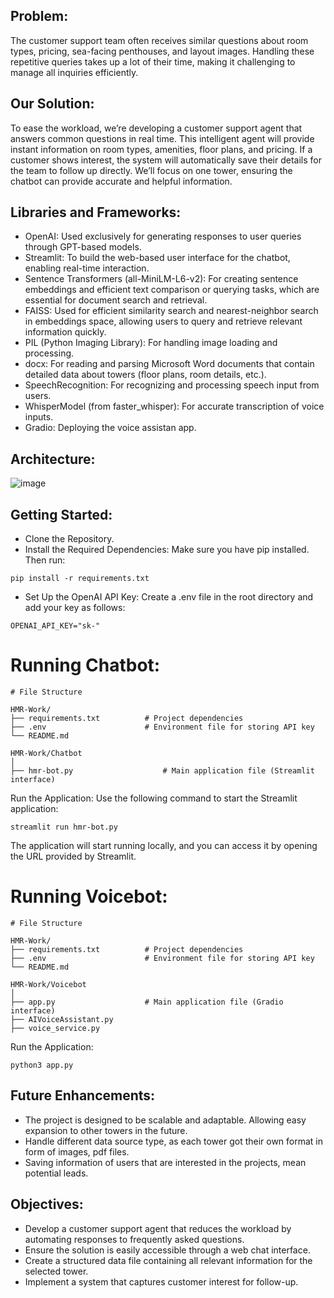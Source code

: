 ## Problem:
The customer support team often receives similar questions about room types, pricing, sea-facing penthouses, and layout images. Handling these repetitive queries takes up a lot of their time, making it challenging to manage all inquiries efficiently.

## Our Solution:
To ease the workload, we’re developing a customer support agent that answers common questions in real time. This intelligent agent will provide instant information on room types, amenities, floor plans, and pricing. If a customer shows interest, the system will automatically save their details for the team to follow up directly. We’ll focus on one tower, ensuring the chatbot can provide accurate and helpful information.

## Libraries and Frameworks:
 - OpenAI: Used exclusively for generating responses to user queries through GPT-based models.
 - Streamlit: To build the web-based user interface for the chatbot, enabling real-time interaction.
 - Sentence Transformers (all-MiniLM-L6-v2): For creating sentence embeddings and efficient text comparison or querying tasks, which are essential for document search and retrieval.
 - FAISS: Used for efficient similarity search and nearest-neighbor search in embeddings space, allowing users to query and retrieve relevant information quickly.
 - PIL (Python Imaging Library): For handling image loading and processing.
 - docx: For reading and parsing Microsoft Word documents that contain detailed data about towers (floor plans, room details, etc.).
 - SpeechRecognition: For recognizing and processing speech input from users.
 - WhisperModel (from faster_whisper): For accurate transcription of voice inputs.
 - Gradio: Deploying the voice assistan app.

## Architecture:
![image](https://github.com/user-attachments/assets/90ec55b6-8c93-49ee-96bc-0a8814daae43)

## Getting Started:

- Clone the Repository.
- Install the Required Dependencies: Make sure you have pip installed. Then run:
```
pip install -r requirements.txt
```
- Set Up the OpenAI API Key: Create a .env file in the root directory and add your key as follows:
```
OPENAI_API_KEY="sk-"
```

# Running Chatbot:

```
# File Structure

HMR-Work/
├── requirements.txt          # Project dependencies
├── .env                      # Environment file for storing API key
└── README.md

HMR-Work/Chatbot
│
├── hmr-bot.py                    # Main application file (Streamlit interface)
```
Run the Application: Use the following command to start the Streamlit application:
```
streamlit run hmr-bot.py
```
The application will start running locally, and you can access it by opening the URL provided by Streamlit.

# Running Voicebot:

```
# File Structure

HMR-Work/
├── requirements.txt          # Project dependencies
├── .env                      # Environment file for storing API key
└── README.md

HMR-Work/Voicebot
│
├── app.py                    # Main application file (Gradio interface)
├── AIVoiceAssistant.py
├── voice_service.py 
```
Run the Application: 
```
python3 app.py
```

## Future Enhancements:
- The project is designed to be scalable and adaptable. Allowing easy expansion to other towers in the future.
- Handle different data source type, as each tower got their own format in form of images, pdf files.
- Saving information of users that are interested in the projects, mean potential leads.


## Objectives:
- Develop a customer support agent that reduces the workload by automating responses to frequently asked questions.
- Ensure the solution is easily accessible through a web chat interface.
- Create a structured data file containing all relevant information for the selected tower.
- Implement a system that captures customer interest for follow-up.
